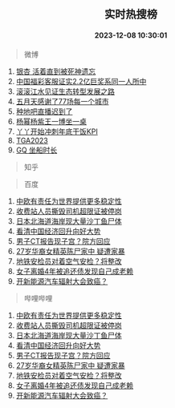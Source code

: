 <div align="center"><h2>实时热搜榜</h2><h4>2023-12-08 10:30:01</h4></div>

> 微博  

1. [银杏 活着直到被死神遗忘](https://s.weibo.com/weibo?q=%E9%93%B6%E6%9D%8F%20%E6%B4%BB%E7%9D%80%E7%9B%B4%E5%88%B0%E8%A2%AB%E6%AD%BB%E7%A5%9E%E9%81%97%E5%BF%98&t=31&band_rank=1&Refer=top)<br />
2. [中国福彩客服证实2.2亿巨奖系同一人所中](https://s.weibo.com/weibo?q=%23%E4%B8%AD%E5%9B%BD%E7%A6%8F%E5%BD%A9%E5%AE%A2%E6%9C%8D%E8%AF%81%E5%AE%9E2.2%E4%BA%BF%E5%B7%A8%E5%A5%96%E7%B3%BB%E5%90%8C%E4%B8%80%E4%BA%BA%E6%89%80%E4%B8%AD%23&t=31&band_rank=2&Refer=top)<br />
3. [滚滚江水见证生态转型发展之路](https://s.weibo.com/weibo?q=%23%E6%BB%9A%E6%BB%9A%E6%B1%9F%E6%B0%B4%E8%A7%81%E8%AF%81%E7%94%9F%E6%80%81%E8%BD%AC%E5%9E%8B%E5%8F%91%E5%B1%95%E4%B9%8B%E8%B7%AF%23&t=31&band_rank=3&Refer=top)<br />
4. [五月天感谢了77场每一个城市](https://s.weibo.com/weibo?q=%23%E4%BA%94%E6%9C%88%E5%A4%A9%E6%84%9F%E8%B0%A2%E4%BA%8677%E5%9C%BA%E6%AF%8F%E4%B8%80%E4%B8%AA%E5%9F%8E%E5%B8%82%23&t=31&band_rank=4&Refer=top)<br />
5. [种地吧直播迟到了](https://s.weibo.com/weibo?q=%E7%A7%8D%E5%9C%B0%E5%90%A7%E7%9B%B4%E6%92%AD%E8%BF%9F%E5%88%B0%E4%BA%86&t=31&band_rank=5&Refer=top)<br />
6. [杨幂杨紫王一博坐一桌](https://s.weibo.com/weibo?q=%E6%9D%A8%E5%B9%82%E6%9D%A8%E7%B4%AB%E7%8E%8B%E4%B8%80%E5%8D%9A%E5%9D%90%E4%B8%80%E6%A1%8C&t=31&band_rank=6&Refer=top)<br />
7. [丫丫开始冲刺年底干饭KPI](https://s.weibo.com/weibo?q=%23%E4%B8%AB%E4%B8%AB%E5%BC%80%E5%A7%8B%E5%86%B2%E5%88%BA%E5%B9%B4%E5%BA%95%E5%B9%B2%E9%A5%ADKPI%23&t=31&band_rank=7&Refer=top)<br />
8. [TGA2023](https://s.weibo.com/weibo?q=%23TGA2023%23&t=31&band_rank=8&Refer=top)<br />
9. [GQ 坐船时长](https://s.weibo.com/weibo?q=GQ%20%E5%9D%90%E8%88%B9%E6%97%B6%E9%95%BF&t=31&band_rank=9&Refer=top)<br />

> 知乎  


> 百度  

1. [中欧有责任为世界提供更多稳定性](https://www.baidu.com/s?wd=%E4%B8%AD%E6%AC%A7%E6%9C%89%E8%B4%A3%E4%BB%BB%E4%B8%BA%E4%B8%96%E7%95%8C%E6%8F%90%E4%BE%9B%E6%9B%B4%E5%A4%9A%E7%A8%B3%E5%AE%9A%E6%80%A7&sa=fyb_news&rsv_dl=fyb_news)<br />
2. [收费站人员撕毁司机超限证被停岗](https://www.baidu.com/s?wd=%E6%94%B6%E8%B4%B9%E7%AB%99%E4%BA%BA%E5%91%98%E6%92%95%E6%AF%81%E5%8F%B8%E6%9C%BA%E8%B6%85%E9%99%90%E8%AF%81%E8%A2%AB%E5%81%9C%E5%B2%97&sa=fyb_news&rsv_dl=fyb_news)<br />
3. [日本北海道海岸现大量沙丁鱼尸体](https://www.baidu.com/s?wd=%E6%97%A5%E6%9C%AC%E5%8C%97%E6%B5%B7%E9%81%93%E6%B5%B7%E5%B2%B8%E7%8E%B0%E5%A4%A7%E9%87%8F%E6%B2%99%E4%B8%81%E9%B1%BC%E5%B0%B8%E4%BD%93&sa=fyb_news&rsv_dl=fyb_news)<br />
4. [看清中国经济回升向好大势](https://www.baidu.com/s?wd=%E7%9C%8B%E6%B8%85%E4%B8%AD%E5%9B%BD%E7%BB%8F%E6%B5%8E%E5%9B%9E%E5%8D%87%E5%90%91%E5%A5%BD%E5%A4%A7%E5%8A%BF&sa=fyb_news&rsv_dl=fyb_news)<br />
5. [男子CT报告现子宫？院方回应](https://www.baidu.com/s?wd=%E7%94%B7%E5%AD%90CT%E6%8A%A5%E5%91%8A%E7%8E%B0%E5%AD%90%E5%AE%AB%EF%BC%9F%E9%99%A2%E6%96%B9%E5%9B%9E%E5%BA%94&sa=fyb_news&rsv_dl=fyb_news)<br />
6. [27岁华裔女精英陈尸家中 疑遭家暴](https://www.baidu.com/s?wd=27%E5%B2%81%E5%8D%8E%E8%A3%94%E5%A5%B3%E7%B2%BE%E8%8B%B1%E9%99%88%E5%B0%B8%E5%AE%B6%E4%B8%AD+%E7%96%91%E9%81%AD%E5%AE%B6%E6%9A%B4&sa=fyb_news&rsv_dl=fyb_news)<br />
7. [地铁安检员对着空气安检？将整改](https://www.baidu.com/s?wd=%E5%9C%B0%E9%93%81%E5%AE%89%E6%A3%80%E5%91%98%E5%AF%B9%E7%9D%80%E7%A9%BA%E6%B0%94%E5%AE%89%E6%A3%80%EF%BC%9F%E5%B0%86%E6%95%B4%E6%94%B9&sa=fyb_news&rsv_dl=fyb_news)<br />
8. [女子离婚4年被追还债发现自己成老赖](https://www.baidu.com/s?wd=%E5%A5%B3%E5%AD%90%E7%A6%BB%E5%A9%9A4%E5%B9%B4%E8%A2%AB%E8%BF%BD%E8%BF%98%E5%80%BA%E5%8F%91%E7%8E%B0%E8%87%AA%E5%B7%B1%E6%88%90%E8%80%81%E8%B5%96&sa=fyb_news&rsv_dl=fyb_news)<br />
9. [开新能源汽车辐射大会致癌？](https://www.baidu.com/s?wd=%E5%BC%80%E6%96%B0%E8%83%BD%E6%BA%90%E6%B1%BD%E8%BD%A6%E8%BE%90%E5%B0%84%E5%A4%A7%E4%BC%9A%E8%87%B4%E7%99%8C%EF%BC%9F&sa=fyb_news&rsv_dl=fyb_news)<br />

> 哔哩哔哩  

1. [中欧有责任为世界提供更多稳定性](https://www.baidu.com/s?wd=%E4%B8%AD%E6%AC%A7%E6%9C%89%E8%B4%A3%E4%BB%BB%E4%B8%BA%E4%B8%96%E7%95%8C%E6%8F%90%E4%BE%9B%E6%9B%B4%E5%A4%9A%E7%A8%B3%E5%AE%9A%E6%80%A7&sa=fyb_news&rsv_dl=fyb_news)<br />
2. [收费站人员撕毁司机超限证被停岗](https://www.baidu.com/s?wd=%E6%94%B6%E8%B4%B9%E7%AB%99%E4%BA%BA%E5%91%98%E6%92%95%E6%AF%81%E5%8F%B8%E6%9C%BA%E8%B6%85%E9%99%90%E8%AF%81%E8%A2%AB%E5%81%9C%E5%B2%97&sa=fyb_news&rsv_dl=fyb_news)<br />
3. [日本北海道海岸现大量沙丁鱼尸体](https://www.baidu.com/s?wd=%E6%97%A5%E6%9C%AC%E5%8C%97%E6%B5%B7%E9%81%93%E6%B5%B7%E5%B2%B8%E7%8E%B0%E5%A4%A7%E9%87%8F%E6%B2%99%E4%B8%81%E9%B1%BC%E5%B0%B8%E4%BD%93&sa=fyb_news&rsv_dl=fyb_news)<br />
4. [看清中国经济回升向好大势](https://www.baidu.com/s?wd=%E7%9C%8B%E6%B8%85%E4%B8%AD%E5%9B%BD%E7%BB%8F%E6%B5%8E%E5%9B%9E%E5%8D%87%E5%90%91%E5%A5%BD%E5%A4%A7%E5%8A%BF&sa=fyb_news&rsv_dl=fyb_news)<br />
5. [男子CT报告现子宫？院方回应](https://www.baidu.com/s?wd=%E7%94%B7%E5%AD%90CT%E6%8A%A5%E5%91%8A%E7%8E%B0%E5%AD%90%E5%AE%AB%EF%BC%9F%E9%99%A2%E6%96%B9%E5%9B%9E%E5%BA%94&sa=fyb_news&rsv_dl=fyb_news)<br />
6. [27岁华裔女精英陈尸家中 疑遭家暴](https://www.baidu.com/s?wd=27%E5%B2%81%E5%8D%8E%E8%A3%94%E5%A5%B3%E7%B2%BE%E8%8B%B1%E9%99%88%E5%B0%B8%E5%AE%B6%E4%B8%AD+%E7%96%91%E9%81%AD%E5%AE%B6%E6%9A%B4&sa=fyb_news&rsv_dl=fyb_news)<br />
7. [地铁安检员对着空气安检？将整改](https://www.baidu.com/s?wd=%E5%9C%B0%E9%93%81%E5%AE%89%E6%A3%80%E5%91%98%E5%AF%B9%E7%9D%80%E7%A9%BA%E6%B0%94%E5%AE%89%E6%A3%80%EF%BC%9F%E5%B0%86%E6%95%B4%E6%94%B9&sa=fyb_news&rsv_dl=fyb_news)<br />
8. [女子离婚4年被追还债发现自己成老赖](https://www.baidu.com/s?wd=%E5%A5%B3%E5%AD%90%E7%A6%BB%E5%A9%9A4%E5%B9%B4%E8%A2%AB%E8%BF%BD%E8%BF%98%E5%80%BA%E5%8F%91%E7%8E%B0%E8%87%AA%E5%B7%B1%E6%88%90%E8%80%81%E8%B5%96&sa=fyb_news&rsv_dl=fyb_news)<br />
9. [开新能源汽车辐射大会致癌？](https://www.baidu.com/s?wd=%E5%BC%80%E6%96%B0%E8%83%BD%E6%BA%90%E6%B1%BD%E8%BD%A6%E8%BE%90%E5%B0%84%E5%A4%A7%E4%BC%9A%E8%87%B4%E7%99%8C%EF%BC%9F&sa=fyb_news&rsv_dl=fyb_news)<br />
